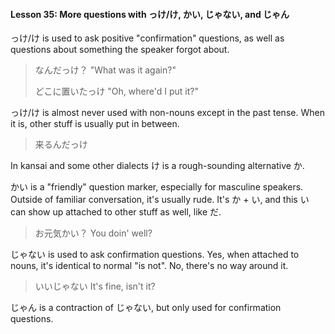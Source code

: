 #### Lesson 35: More questions with っけ/け, かい, じゃない, and じゃん


っけ/け is used to ask positive "confirmation" questions, as well as questions about something the speaker forgot about.

> なんだっけ？ "What was it again?"
>
> どこに置いたっけ "Oh, where'd I put it?"

っけ/け is almost never used with non-nouns except in the past tense. When it is, other stuff is usually put in between.


> 来るんだっけ

In kansai and some other dialects け is a rough-sounding alternative か.


かい is a "friendly" question marker, especially for masculine speakers. Outside of familiar conversation, it's usually rude. It's か + い, and this い can show up attached to other stuff as well, like だ.


> お元気かい？ You doin' well?

じゃない is used to ask confirmation questions. Yes, when attached to nouns, it's identical to normal "is not". No, there's no way around it.


> いいじゃない It's fine, isn't it?

じゃん is a contraction of じゃない, but only used for confirmation questions.
